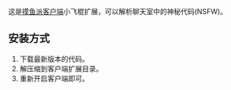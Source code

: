 这是[摸鱼派客户端](https://github.com/imlinhanchao/fishpi-desktop)小飞棍扩展，可以解析聊天室中的神秘代码(NSFW)。

## 安装方式

1. 下载最新版本的代码。
2. 解压缩到客户端扩展目录。
3. 重新开启客户端即可。